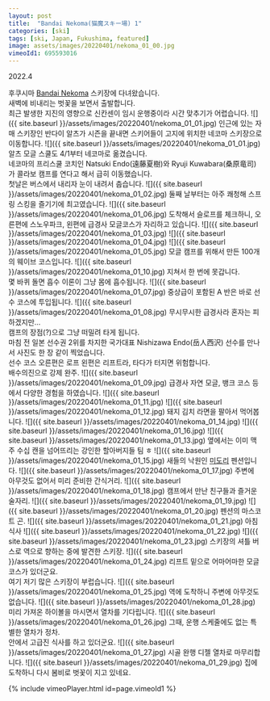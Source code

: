 ```yaml
---
layout: post
title:  "Bandai Nekoma(猫魔スキー場) 1"
categories: [ski]
tags: [ski, Japan, Fukushima, featured]
image: assets/images/20220401/nekoma_01_00.jpg
vimeoId1: 695593016
---
```

2022.4

후쿠시마 [Bandai Nekoma][nekoma1] 스키장에 다녀왔습니다.<br>
새벽에 비내리는 벗꽃을 보면서 출발합니다.<br>
최근 발생한 지진의 영향으로 신칸센이 임시 운행중이라 시간 맞추기가 어렵습니다.
![]({{ site.baseurl }}/assets/images/20220401/nekoma_01_01.jpg)
인근에 있는 자매 스키장인 반다이 알츠가 시즌을 끝내면 스키어들이 고지에 위치한 네코마 스키장으로 이동합니다.
![]({{ site.baseurl }}/assets/images/20220401/nekoma_01_01.jpg)
알츠 모글 스쿨도 4/1부터 네코마로 옮겼습니다.<br>
네코마의 프리스쿨 코치인 Natsuki Endo(遠藤夏樹)와 Ryuji Kuwabara(桑原竜司)가 콜라보 캠프를 연다고 해서 급히 이동했습니다.<br>
첫날은 버스에서 내리자 눈이 내려서 춥습니다.
![]({{ site.baseurl }}/assets/images/20220401/nekoma_01_02.jpg)
둘째 날부터는 아주 쾌청해 스프링 스킹을 즐기기에 최고였습니다.
![]({{ site.baseurl }}/assets/images/20220401/nekoma_01_06.jpg)
도착해서 슬로프를 체크하니, 오른편에 스노우파크, 왼편에 급경사 모글코스가 자리하고 있습니다.
![]({{ site.baseurl }}/assets/images/20220401/nekoma_01_03.jpg)
![]({{ site.baseurl }}/assets/images/20220401/nekoma_01_04.jpg)
![]({{ site.baseurl }}/assets/images/20220401/nekoma_01_05.jpg)
모글 캠프를 위해서 만든 100개의 웨이브 코스입니다.
![]({{ site.baseurl }}/assets/images/20220401/nekoma_01_10.jpg)
지쳐서 한 번에 못갑니다.<br>
몇 바퀴 돌면 흡수 이론이 그냥 몸에 흡수됩니다.
![]({{ site.baseurl }}/assets/images/20220401/nekoma_01_07.jpg)
중상급이 포함된 A 반은 바로 선수 코스에 투입됩니다.
![]({{ site.baseurl }}/assets/images/20220401/nekoma_01_08.jpg)
무시무시한 급경사라 혼자는 피하겠지만...<br>
캠프의 장점(?)으로 그냥 떠밀려 타게 됩니다.<br>
마침 전 일본 선수권 2위를 차지한 국가대표 Nishizawa Endo(岳人西沢) 선수를 만나서 사진도 한 장 같이 찍었습니다.<br>
선수 코스 오른편은 로프 왼편은 리프트라, 타다가 터지면 위험합니다. <br>
배수의진으로 강제 완주.
![]({{ site.baseurl }}/assets/images/20220401/nekoma_01_09.jpg)
급경사 자연 모글, 뱅크 코스 등에서 다양한 경험을 하였습니다.
![]({{ site.baseurl }}/assets/images/20220401/nekoma_01_11.jpg)
![]({{ site.baseurl }}/assets/images/20220401/nekoma_01_12.jpg)
돼지 김치 라면을 팔아서 먹어봅니다.
![]({{ site.baseurl }}/assets/images/20220401/nekoma_01_14.jpg)
![]({{ site.baseurl }}/assets/images/20220401/nekoma_01_16.jpg)
![]({{ site.baseurl }}/assets/images/20220401/nekoma_01_13.jpg)
옆에서는 이미 맥주 수십 캔을 넘어뜨리는 강인한 할아버지들 팀 ㅎ
![]({{ site.baseurl }}/assets/images/20220401/nekoma_01_15.jpg)
새들의 낙원인 [미도리][midori1] 펜션입니다.
![]({{ site.baseurl }}/assets/images/20220401/nekoma_01_17.jpg)
주변에 아무것도 없어서 미리 준비한 간식거리.
![]({{ site.baseurl }}/assets/images/20220401/nekoma_01_18.jpg)
캠프에서 만난 친구들과 즐거운 술자리.
![]({{ site.baseurl }}/assets/images/20220401/nekoma_01_19.jpg)
![]({{ site.baseurl }}/assets/images/20220401/nekoma_01_20.jpg)
펜션의 마스코트 곤.
![]({{ site.baseurl }}/assets/images/20220401/nekoma_01_21.jpg)
아침 식사
![]({{ site.baseurl }}/assets/images/20220401/nekoma_01_22.jpg)
![]({{ site.baseurl }}/assets/images/20220401/nekoma_01_23.jpg)
스키장의 셔틀 버스로 역으로 향하는 중에 발견한 스키장.
![]({{ site.baseurl }}/assets/images/20220401/nekoma_01_24.jpg)
리프트 밑으로 어마어마한 모글 코스가 있더군요.<br>
여기 저기 많은 스키장이 부럽습니다.
![]({{ site.baseurl }}/assets/images/20220401/nekoma_01_25.jpg)
역에 도착하니 주변에 아무것도 없습니다.
![]({{ site.baseurl }}/assets/images/20220401/nekoma_01_28.jpg)
미리 가져온 하이볼을 마시면서 열차를 기다립니다.
![]({{ site.baseurl }}/assets/images/20220401/nekoma_01_26.jpg)
그때, 운행 스케줄에도 없는 특별한 열차가 정차.<br>
안에서 고급진 식사를 하고 있더군요.
![]({{ site.baseurl }}/assets/images/20220401/nekoma_01_27.jpg)
시골 완행 디젤 열차로 마무리합니다.
![]({{ site.baseurl }}/assets/images/20220401/nekoma_01_29.jpg)
집에 도착하니 다시 봄비로 벗꽃이 지고 있네요.

{% include vimeoPlayer.html id=page.vimeoId1 %}

[nekoma1]: https://www.nekoma.co.jp/en/
[midori1]: http://midori.bandaisan.jp
